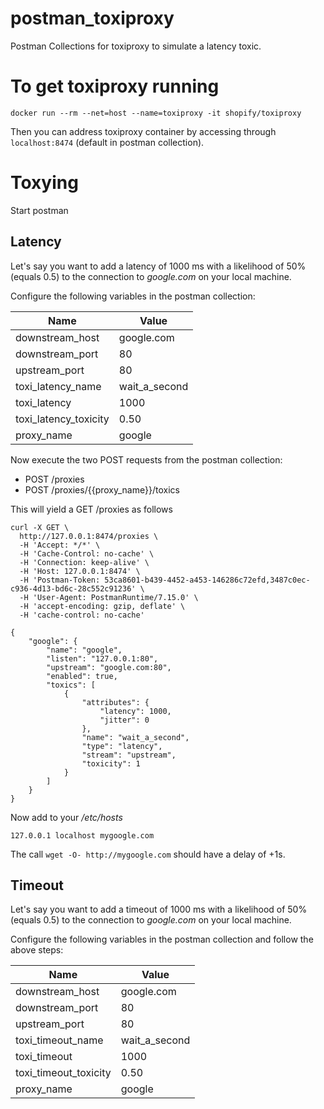 # postman_toxiproxy
Postman Collections for toxiproxy to simulate a latency toxic.

# To get toxiproxy running

```
docker run --rm --net=host --name=toxiproxy -it shopify/toxiproxy
```

Then you can address toxiproxy container by accessing through `localhost:8474` (default in postman collection).

# Toxying

Start postman

## Latency

Let's say you want to add a latency of 1000 ms with a likelihood of 50% (equals 0.5) to the connection to *google.com* on your local machine.

Configure the following variables in the postman collection:

| Name | Value |
|------|-------|
| downstream_host | google.com |
| downstream_port | 80 |
| upstream_port | 80 |
| toxi_latency_name | wait_a_second |
| toxi_latency  | 1000 |
| toxi_latency_toxicity | 0.50 |
| proxy_name | google |

Now execute the two POST requests from the postman collection:
* POST /proxies
* POST /proxies/{{proxy_name}}/toxics

This will yield a GET /proxies as follows
```
curl -X GET \
  http://127.0.0.1:8474/proxies \
  -H 'Accept: */*' \
  -H 'Cache-Control: no-cache' \
  -H 'Connection: keep-alive' \
  -H 'Host: 127.0.0.1:8474' \
  -H 'Postman-Token: 53ca8601-b439-4452-a453-146286c72efd,3487c0ec-c936-4d13-bd6c-28c552c91236' \
  -H 'User-Agent: PostmanRuntime/7.15.0' \
  -H 'accept-encoding: gzip, deflate' \
  -H 'cache-control: no-cache'
```

```
{
    "google": {
        "name": "google",
        "listen": "127.0.0.1:80",
        "upstream": "google.com:80",
        "enabled": true,
        "toxics": [
            {
                "attributes": {
                    "latency": 1000,
                    "jitter": 0
                },
                "name": "wait_a_second",
                "type": "latency",
                "stream": "upstream",
                "toxicity": 1
            }
        ]
    }
}
```

Now add to your */etc/hosts*
```
127.0.0.1 localhost mygoogle.com
```

The call `wget -O- http://mygoogle.com` should have a delay of +1s.

## Timeout

Let's say you want to add a timeout of 1000 ms with a likelihood of 50% (equals 0.5) to the connection to *google.com* on your local machine.

Configure the following variables in the postman collection and follow the above steps:

| Name | Value |
|------|-------|
| downstream_host | google.com |
| downstream_port | 80 |
| upstream_port | 80 |
| toxi_timeout_name | wait_a_second |
| toxi_timeout  | 1000 |
| toxi_timeout_toxicity | 0.50 |
| proxy_name | google |

